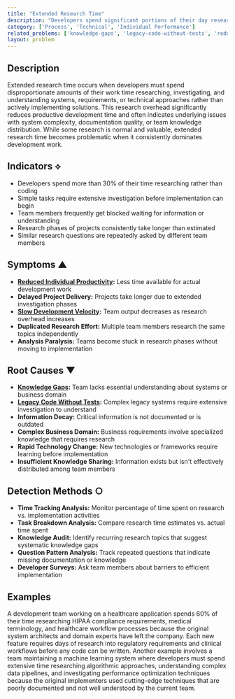 ```yaml
---
title: "Extended Research Time"
description: "Developers spend significant portions of their day researching rather than implementing, due to knowledge gaps or complex legacy systems."
category: ['Process', 'Technical', 'Individual Performance']
related_problems: ['knowledge-gaps', 'legacy-code-without-tests', 'reduced-individual-productivity']
layout: problem
---
```


## Description

Extended research time occurs when developers must spend disproportionate amounts of their work time researching, investigating, and understanding systems, requirements, or technical approaches rather than actively implementing solutions. This research overhead significantly reduces productive development time and often indicates underlying issues with system complexity, documentation quality, or team knowledge distribution. While some research is normal and valuable, extended research time becomes problematic when it consistently dominates development work.

## Indicators ⟡

- Developers spend more than 30% of their time researching rather than coding
- Simple tasks require extensive investigation before implementation can begin
- Team members frequently get blocked waiting for information or understanding
- Research phases of projects consistently take longer than estimated
- Similar research questions are repeatedly asked by different team members

## Symptoms ▲

- **[Reduced Individual Productivity](reduced-individual-productivity.md):** Less time available for actual development work
- **Delayed Project Delivery:** Projects take longer due to extended investigation phases
- **[Slow Development Velocity](slow-development-velocity.md):** Team output decreases as research overhead increases
- **Duplicated Research Effort:** Multiple team members research the same topics independently
- **Analysis Paralysis:** Teams become stuck in research phases without moving to implementation

## Root Causes ▼

- **[Knowledge Gaps](knowledge-gaps.md):** Team lacks essential understanding about systems or business domain
- **[Legacy Code Without Tests](legacy-code-without-tests.md):** Complex legacy systems require extensive investigation to understand
- **Information Decay:** Critical information is not documented or is outdated
- **Complex Business Domain:** Business requirements involve specialized knowledge that requires research
- **Rapid Technology Change:** New technologies or frameworks require learning before implementation
- **Insufficient Knowledge Sharing:** Information exists but isn't effectively distributed among team members

## Detection Methods ○

- **Time Tracking Analysis:** Monitor percentage of time spent on research vs. implementation activities
- **Task Breakdown Analysis:** Compare research time estimates vs. actual time spent
- **Knowledge Audit:** Identify recurring research topics that suggest systematic knowledge gaps
- **Question Pattern Analysis:** Track repeated questions that indicate missing documentation or knowledge
- **Developer Surveys:** Ask team members about barriers to efficient implementation

## Examples

A development team working on a healthcare application spends 60% of their time researching HIPAA compliance requirements, medical terminology, and healthcare workflow processes because the original system architects and domain experts have left the company. Each new feature requires days of research into regulatory requirements and clinical workflows before any code can be written. Another example involves a team maintaining a machine learning system where developers must spend extensive time researching algorithmic approaches, understanding complex data pipelines, and investigating performance optimization techniques because the original implementers used cutting-edge techniques that are poorly documented and not well understood by the current team.